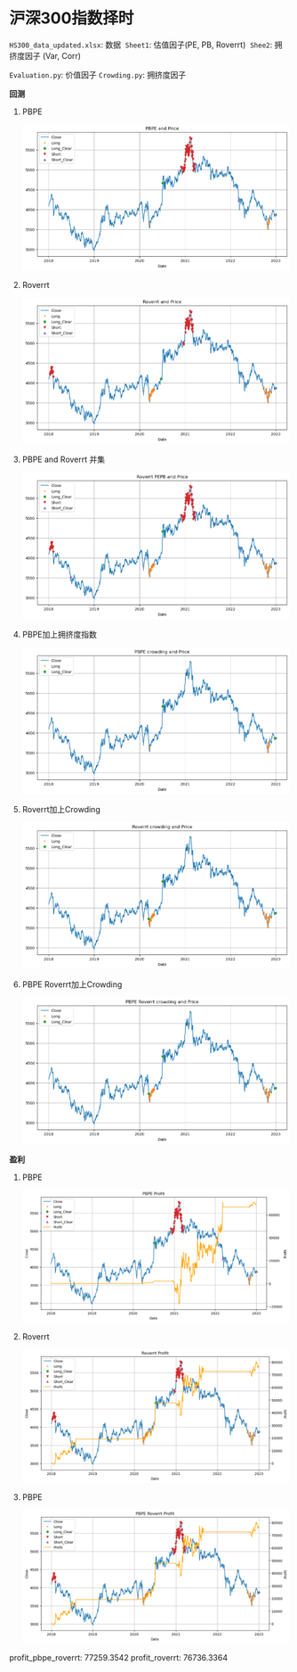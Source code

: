 # 沪深300指数择时

`HS300_data_updated.xlsx`: 数据
​		`Sheet1`: 估值因子(PE, PB, Roverrt)
​		`Shee2`: 拥挤度因子 (Var, Corr)

`Evaluation.py`: 价值因子
`Crowding.py`: 拥挤度因子

**回测**

1. PBPE

   ![](./plot/back_test_pbpe.png)

2. Roverrt

   ![](./plot/back_test_roverrt.png)

3. PBPE and Roverrt 并集

   ![](./plot/back_test_pbpe_roverrt.png)

4. PBPE加上拥挤度指数

   ![](./plot/pbpe_crowding.png)

5. Roverrt加上Crowding

   ![](./plot/roverrt_crowding.png)

6. PBPE Roverrt加上Crowding

   ![](./plot/pbpe_roverrt_crowding.png)



**盈利**

1. PBPE

   ![](./plot/profit_pbpe.png)

2. Roverrt

   ![](./plot/profit_roverrt.png)

3. PBPE

   ![](./plot/profit_pbpe_roverrt.png)

profit_pbpe_roverrt: 77259.3542
profit_roverrt: 76736.3364